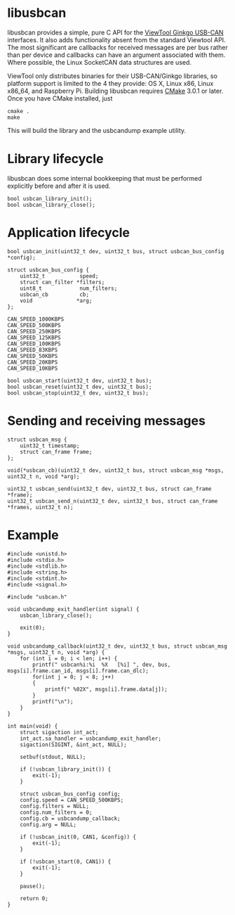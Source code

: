 # libusbcan

libusbcan provides a simple, pure C API for the [ViewTool Ginkgo USB-CAN](http://www.viewtool.com/index.php?option=com_content&view=article&id=201&Itemid=27) interfaces. It also adds functionality absent from the standard Viewtool API. The most significant are callbacks for received messages are per bus rather than per device and callbacks can have an argument associated with them. Where possible, the Linux SocketCAN data structures are used.

ViewTool only distributes binaries for their USB-CAN/Ginkgo libraries, so platform support is limited to the 4 they
provide: OS X, Linux x86, Linux x86_64, and Raspberry Pi. Building libusbcan requires [CMake](http://cmake.org) 3.0.1
or later. Once you have CMake installed, just

	cmake .
	make

This will build the library and the usbcandump example utility.

# Library lifecycle

libusbcan does some internal bookkeeping that must be performed explicitly before and after it is used.

	bool usbcan_library_init();
	bool usbcan_library_close();

# Application lifecycle

	bool usbcan_init(uint32_t dev, uint32_t bus, struct usbcan_bus_config *config);

	struct usbcan_bus_config {
		uint32_t           speed;
		struct can_filter *filters;
		uint8_t            num_filters;
		usbcan_cb          cb;
		void              *arg;
	};

	CAN_SPEED_1000KBPS
	CAN_SPEED_500KBPS
	CAN_SPEED_250KBPS
	CAN_SPEED_125KBPS
	CAN_SPEED_100KBPS
	CAN_SPEED_83KBPS
	CAN_SPEED_50KBPS
	CAN_SPEED_20KBPS
	CAN_SPEED_10KBPS
	
	bool usbcan_start(uint32_t dev, uint32_t bus);
	bool usbcan_reset(uint32_t dev, uint32_t bus);
	bool usbcan_stop(uint32_t dev, uint32_t bus);

# Sending and receiving messages

	struct usbcan_msg {
		uint32_t timestamp;
		struct can_frame frame;
	};

	void(*usbcan_cb)(uint32_t dev, uint32_t bus, struct usbcan_msg *msgs, uint32_t n, void *arg);

	uint32_t usbcan_send(uint32_t dev, uint32_t bus, struct can_frame *frame);
	uint32_t usbcan_send_n(uint32_t dev, uint32_t bus, struct can_frame *frames, uint32_t n);

# Example

    #include <unistd.h>
    #include <stdio.h>
    #include <stdlib.h>
    #include <string.h>
    #include <stdint.h>
    #include <signal.h>
	
    #include "usbcan.h"
	
	void usbcandump_exit_handler(int signal) {
		usbcan_library_close();

	    exit(0);
	}
	
	void usbcandump_callback(uint32_t dev, uint32_t bus, struct usbcan_msg *msgs, uint32_t n, void *arg) {
		for (int i = 0; i < len; i++) {
			printf(" usbcan%i:%i  %X   [%i] ", dev, bus, msgs[i].frame.can_id, msgs[i].frame.can_dlc);
			for(int j = 0; j < 8; j++)
			{
				printf(" %02X", msgs[i].frame.data[j]);
			}
			printf("\n");
		}
	}

	int main(void) {
		struct sigaction int_act;
		int_act.sa_handler = usbcandump_exit_handler;
		sigaction(SIGINT, &int_act, NULL);

	    setbuf(stdout, NULL);
	
		if (!usbcan_library_init()) {
			exit(-1);
		}
		
		struct usbcan_bus_config config;
		config.speed = CAN_SPEED_500KBPS;
		config.filters = NULL;
		config.num_filters = 0;
		config.cb = usbcandump_callback;
		config.arg = NULL;
		
		if (!usbcan_init(0, CAN1, &config)) {
			exit(-1);
		}
		
		if (!usbcan_start(0, CAN1)) {
			exit(-1);
		}
		
		pause();
		
		return 0;
	}




